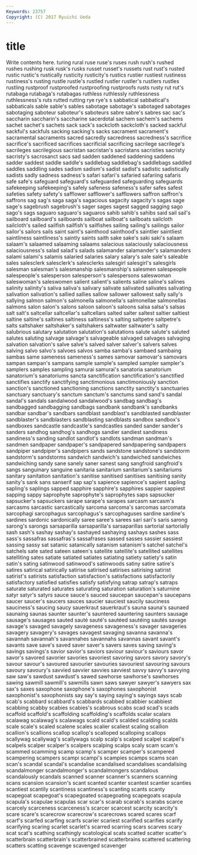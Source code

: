 ```yaml
---
Keywords: 23757 
Copyright: (C) 2017 Ryuichi Ueda
---
```


# title

Write contents here.
turing rural
ruse ruse's ruses rush rush's rushed rushes rushing rusk rusk's
rusks russet russet's russets rust rust's rusted rustic rustic's rustically
rusticity rusticity's rustics rustier rustiest rustiness rustiness's rusting rustle rustle's
rustled rustler rustler's rustlers rustles rustling rustproof rustproofed rustproofing rustproofs
rusts rusty rut rut's rutabaga rutabaga's rutabagas ruthless ruthlessly ruthlessness
ruthlessness's ruts rutted rutting rye rye's s sabbatical sabbatical's sabbaticals
sable sable's sables sabotage sabotage's sabotaged sabotages sabotaging saboteur saboteur's
saboteurs sabre sabre's sabres sac sac's saccharin saccharin's saccharine sacerdotal
sachem sachem's sachems sachet sachet's sachets sack sack's sackcloth sackcloth's
sacked sackful sackful's sackfuls sacking sacking's sacks sacrament sacrament's sacramental
sacraments sacred sacredly sacredness sacredness's sacrifice sacrifice's sacrificed sacrifices sacrificial
sacrificing sacrilege sacrilege's sacrileges sacrilegious sacristan sacristan's sacristans sacristies sacristy
sacristy's sacrosanct sacs sad sadden saddened saddening saddens sadder saddest
saddle saddle's saddlebag saddlebag's saddlebags saddled saddles saddling sades sadism
sadism's sadist sadist's sadistic sadistically sadists sadly sadness sadness's safari
safari's safaried safariing safaris safe safe's safeguard safeguard's safeguarded safeguarding
safeguards safekeeping safekeeping's safely safeness safeness's safer safes safest safeties
safety safety's safflower safflower's safflowers saffron saffron's saffrons sag sag's
saga saga's sagacious sagacity sagacity's sagas sage sage's sagebrush sagebrush's
sager sages sagest sagged sagging sago sago's sags saguaro saguaro's
saguaros sahib sahib's sahibs said sail sail's sailboard sailboard's sailboards
sailboat sailboat's sailboats sailcloth sailcloth's sailed sailfish sailfish's sailfishes sailing
sailing's sailings sailor sailor's sailors sails saint saint's sainthood sainthood's
saintlier saintliest saintliness saintliness's saintly saints saith sake sake's saki
saki's salaam salaam's salaamed salaaming salaams salacious salaciously salaciousness salaciousness's
salad salad's salads salamander salamander's salamanders salami salami's salamis salaried
salaries salary salary's sale sale's saleable sales salesclerk salesclerk's salesclerks
salesgirl salesgirl's salesgirls salesman salesman's salesmanship salesmanship's salesmen salespeople salespeople's
salesperson salesperson's salespersons saleswoman saleswoman's saleswomen salient salient's salients saline
saline's salines salinity salinity's saliva saliva's salivary salivate salivated salivates
salivating salivation salivation's sallied sallies sallow sallower sallowest sally sally's
sallying salmon salmon's salmonella salmonella's salmonellae salmonellas salmons salon salon's
salons saloon saloon's saloons salsa salsa's salsas salt salt's saltcellar
saltcellar's saltcellars salted salter saltest saltier saltiest saltine saltine's saltines
saltiness saltiness's salting saltpetre saltpetre's salts saltshaker saltshaker's saltshakers saltwater
saltwater's salty salubrious salutary salutation salutation's salutations salute salute's saluted
salutes saluting salvage salvage's salvageable salvaged salvages salvaging salvation salvation's
salve salve's salved salver salver's salvers salves salving salvo salvo's
salvoes salvos samba samba's sambaed sambaing sambas same sameness sameness's
sames samovar samovar's samovars sampan sampan's sampans sample sample's sampled
sampler sampler's samplers samples sampling samurai samurai's sanatoria sanatorium sanatorium's
sanatoriums sancta sanctification sanctification's sanctified sanctifies sanctify sanctifying sanctimonious sanctimoniously
sanction sanction's sanctioned sanctioning sanctions sanctity sanctity's sanctuaries sanctuary sanctuary's
sanctum sanctum's sanctums sand sand's sandal sandal's sandals sandalwood sandalwood's
sandbag sandbag's sandbagged sandbagging sandbags sandbank sandbank's sandbanks sandbar sandbar's
sandbars sandblast sandblast's sandblasted sandblaster sandblaster's sandblasters sandblasting sandblasts sandbox
sandbox's sandboxes sandcastle sandcastle's sandcastles sanded sander sander's sanders sandhog
sandhog's sandhogs sandier sandiest sandiness sandiness's sanding sandlot sandlot's sandlots
sandman sandman's sandmen sandpaper sandpaper's sandpapered sandpapering sandpapers sandpiper sandpiper's
sandpipers sands sandstone sandstone's sandstorm sandstorm's sandstorms sandwich sandwich's sandwiched
sandwiches sandwiching sandy sane sanely saner sanest sang sangfroid sangfroid's
sangs sanguinary sanguine sanitaria sanitarium sanitarium's sanitariums sanitary sanitation sanitation's
sanitise sanitised sanitises sanitising sanity sanity's sank sans sanserif sap
sap's sapience sapience's sapient sapling sapling's saplings sapped sapphire sapphire's
sapphires sappier sappiest sapping sappy saprophyte saprophyte's saprophytes saps sapsucker
sapsucker's sapsuckers sarape sarape's sarapes sarcasm sarcasm's sarcasms sarcastic sarcastically
sarcoma sarcoma's sarcomas sarcomata sarcophagi sarcophagus sarcophagus's sarcophaguses sardine sardine's
sardines sardonic sardonically saree saree's sarees sari sari's saris sarong
sarong's sarongs sarsaparilla sarsaparilla's sarsaparillas sartorial sartorially sash sash's sashay
sashay's sashayed sashaying sashays sashes sass sass's sassafras sassafras's sassafrases
sassed sasses sassier sassiest sassing sassy sat satanic satanically satanism
satanism's satchel satchel's satchels sate sated sateen sateen's satellite satellite's
satellited satellites satelliting sates satiate satiated satiates satiating satiety satiety's
satin satin's sating satinwood satinwood's satinwoods satiny satire satire's satires
satirical satirically satirise satirised satirises satirising satirist satirist's satirists satisfaction
satisfaction's satisfactions satisfactorily satisfactory satisfied satisfies satisfy satisfying satrap satrap's
satraps saturate saturated saturates saturating saturation saturation's saturnine satyr satyr's
satyrs sauce sauce's sauced saucepan saucepan's saucepans saucer saucer's saucers
sauces saucier sauciest saucily sauciness sauciness's saucing saucy sauerkraut sauerkraut's
sauna sauna's saunaed saunaing saunas saunter saunter's sauntered sauntering saunters
sausage sausage's sausages sauted sauté sauté's sautéed sautéing sautés savage
savage's savaged savagely savageness savageness's savager savageries savagery savagery's savages
savagest savaging savanna savanna's savannah savannah's savannahes savannahs savannas savant
savant's savants save save's saved saver saver's savers saves saving
saving's savings savings's savior savior's saviors saviour saviour's saviours savor
savor's savored savorier savories savoriest savoring savors savory savory's savour
savour's savoured savourier savouries savouriest savouring savours savoury savoury's savvied
savvier savvies savviest savvy savvy's savvying saw saw's sawdust sawdust's
sawed sawhorse sawhorse's sawhorses sawing sawmill sawmill's sawmills sawn saws
sawyer sawyer's sawyers sax sax's saxes saxophone saxophone's saxophones saxophonist
saxophonist's saxophonists say say's saying saying's sayings says scab scab's
scabbard scabbard's scabbards scabbed scabbier scabbiest scabbing scabby scabies scabies's
scabrous scabs scad scad's scads scaffold scaffold's scaffolding scaffolding's scaffolds
scalar scalars scalawag scalawag's scalawags scald scald's scalded scalding scalds
scale scale's scaled scalene scales scalier scaliest scaling scallion scallion's
scallions scallop scallop's scalloped scalloping scallops scallywag scallywag's scallywags scalp
scalp's scalped scalpel scalpel's scalpels scalper scalper's scalpers scalping scalps
scaly scam scam's scammed scamming scamp scamp's scamper scamper's scampered
scampering scampers scampi scampi's scampies scamps scams scan scan's scandal
scandal's scandalise scandalised scandalises scandalising scandalmonger scandalmonger's scandalmongers scandalous scandalously
scandals scanned scanner scanner's scanners scanning scans scansion scansion's scant
scanted scanter scantest scantier scanties scantiest scantily scantiness scantiness's scanting
scants scanty scapegoat scapegoat's scapegoated scapegoating scapegoats scapula scapula's scapulae
scapulas scar scar's scarab scarab's scarabs scarce scarcely scarceness scarceness's
scarcer scarcest scarcity scarcity's scare scare's scarecrow scarecrow's scarecrows scared
scares scarf scarf's scarfed scarfing scarfs scarier scariest scarified scarifies
scarify scarifying scaring scarlet scarlet's scarred scarring scars scarves scary
scat scat's scathing scathingly scatological scats scatted scatter scatter's scatterbrain
scatterbrain's scatterbrained scatterbrains scattered scattering scatters scatting scavenge scavenged scavenger
